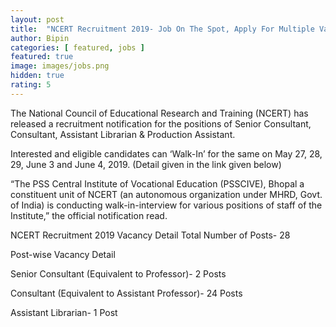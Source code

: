 ```yaml
---
layout: post
title:  "NCERT Recruitment 2019- Job On The Spot, Apply For Multiple Vacant Posts"
author: Bipin
categories: [ featured, jobs ]
featured: true
image: images/jobs.png
hidden: true
rating: 5
---
```

The National Council of Educational Research and Training (NCERT) has released a recruitment notification for the positions of Senior Consultant, Consultant, Assistant Librarian & Production Assistant.

Interested and eligible candidates can ‘Walk-In’ for the same on May 27, 28, 29, June 3 and June 4, 2019. (Detail given in the link given below)

“The PSS Central Institute of Vocational Education (PSSCIVE), Bhopal a constituent unit of NCERT (an autonomous organization under MHRD, Govt. of India) is conducting walk-in-interview for various positions of staff of the Institute,” the official notification read.

NCERT Recruitment 2019 Vacancy Detail
Total Number of Posts- 28

Post-wise Vacancy Detail

Senior Consultant (Equivalent to Professor)- 2 Posts

Consultant (Equivalent to Assistant Professor)- 24 Posts

Assistant Librarian- 1 Post